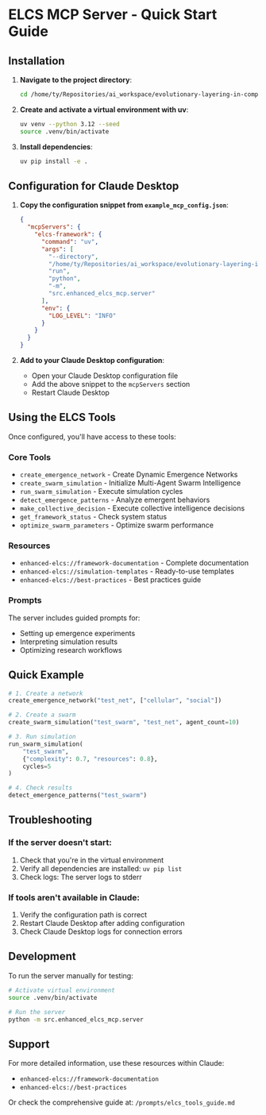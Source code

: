 # ELCS MCP Server - Quick Start Guide

## Installation

1. **Navigate to the project directory**:
   ```bash
   cd /home/ty/Repositories/ai_workspace/evolutionary-layering-in-complex-systems-mcp
   ```

2. **Create and activate a virtual environment with uv**:
   ```bash
   uv venv --python 3.12 --seed
   source .venv/bin/activate
   ```

3. **Install dependencies**:
   ```bash
   uv pip install -e .
   ```

## Configuration for Claude Desktop

1. **Copy the configuration snippet from `example_mcp_config.json`**:
   ```json
   {
     "mcpServers": {
       "elcs-framework": {
         "command": "uv",
         "args": [
           "--directory",
           "/home/ty/Repositories/ai_workspace/evolutionary-layering-in-complex-systems-mcp",
           "run",
           "python",
           "-m",
           "src.enhanced_elcs_mcp.server"
         ],
         "env": {
           "LOG_LEVEL": "INFO"
         }
       }
     }
   }
   ```

2. **Add to your Claude Desktop configuration**:
   - Open your Claude Desktop configuration file
   - Add the above snippet to the `mcpServers` section
   - Restart Claude Desktop

## Using the ELCS Tools

Once configured, you'll have access to these tools:

### Core Tools
- `create_emergence_network` - Create Dynamic Emergence Networks
- `create_swarm_simulation` - Initialize Multi-Agent Swarm Intelligence
- `run_swarm_simulation` - Execute simulation cycles
- `detect_emergence_patterns` - Analyze emergent behaviors
- `make_collective_decision` - Execute collective intelligence decisions
- `get_framework_status` - Check system status
- `optimize_swarm_parameters` - Optimize swarm performance

### Resources
- `enhanced-elcs://framework-documentation` - Complete documentation
- `enhanced-elcs://simulation-templates` - Ready-to-use templates
- `enhanced-elcs://best-practices` - Best practices guide

### Prompts
The server includes guided prompts for:
- Setting up emergence experiments
- Interpreting simulation results
- Optimizing research workflows

## Quick Example

```python
# 1. Create a network
create_emergence_network("test_net", ["cellular", "social"])

# 2. Create a swarm
create_swarm_simulation("test_swarm", "test_net", agent_count=10)

# 3. Run simulation
run_swarm_simulation(
    "test_swarm", 
    {"complexity": 0.7, "resources": 0.8},
    cycles=5
)

# 4. Check results
detect_emergence_patterns("test_swarm")
```

## Troubleshooting

### If the server doesn't start:
1. Check that you're in the virtual environment
2. Verify all dependencies are installed: `uv pip list`
3. Check logs: The server logs to stderr

### If tools aren't available in Claude:
1. Verify the configuration path is correct
2. Restart Claude Desktop after adding configuration
3. Check Claude Desktop logs for connection errors

## Development

To run the server manually for testing:
```bash
# Activate virtual environment
source .venv/bin/activate

# Run the server
python -m src.enhanced_elcs_mcp.server
```

## Support

For more detailed information, use these resources within Claude:
- `enhanced-elcs://framework-documentation`
- `enhanced-elcs://best-practices`

Or check the comprehensive guide at:
`/prompts/elcs_tools_guide.md`
